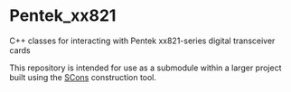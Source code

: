 # Pentek_xx821
C++ classes for interacting with Pentek xx821-series digital transceiver cards

This repository is intended for use as a submodule within a larger project built using the [SCons](http://scons.org)
construction tool. 
